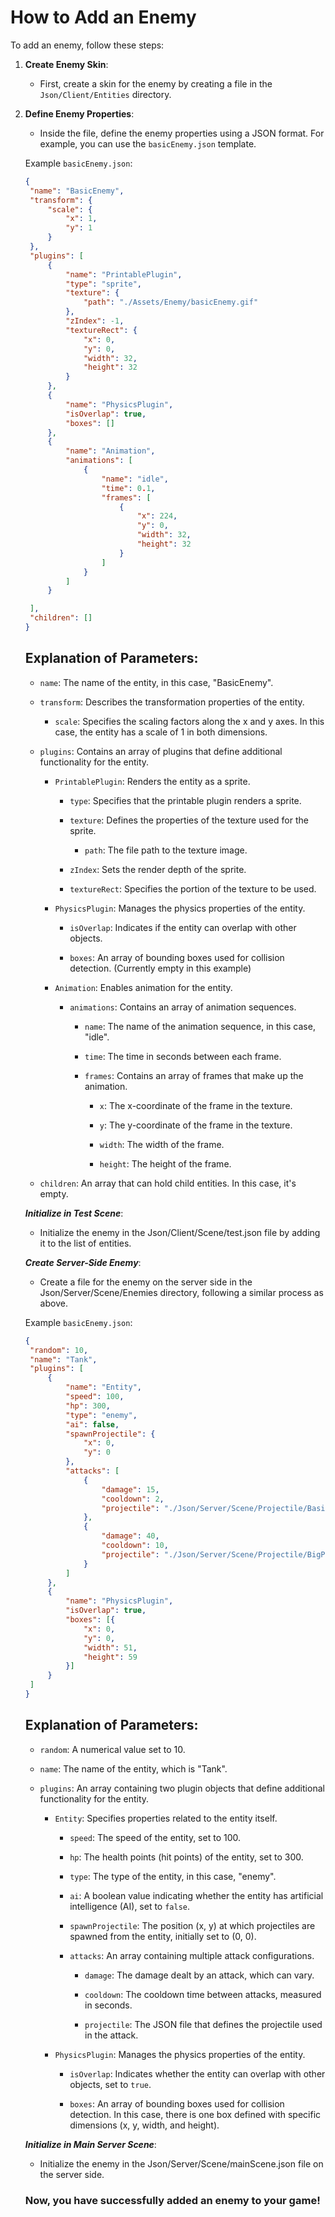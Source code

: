 # How to Add an Enemy

To add an enemy, follow these steps:

1. **Create Enemy Skin**:
   - First, create a skin for the enemy by creating a file in the `Json/Client/Entities` directory.

2. **Define Enemy Properties**:
   - Inside the file, define the enemy properties using a JSON format. For example, you can use the `basicEnemy.json` template.

   Example `basicEnemy.json`:
   ```json
   {
    "name": "BasicEnemy",
    "transform": {
        "scale": {
            "x": 1,
            "y": 1
        }
    },
    "plugins": [
        {
            "name": "PrintablePlugin",
            "type": "sprite",
            "texture": {
                "path": "./Assets/Enemy/basicEnemy.gif"
            },
            "zIndex": -1,
            "textureRect": {
                "x": 0,
                "y": 0,
                "width": 32,
                "height": 32
            }
        },
        {
            "name": "PhysicsPlugin",
            "isOverlap": true,
            "boxes": []
        },
        {
            "name": "Animation",
            "animations": [
                {
                    "name": "idle",
                    "time": 0.1,
                    "frames": [
                        {
                            "x": 224,
                            "y": 0,
                            "width": 32,
                            "height": 32
                        }
                    ]
                }
            ]
        }

    ],
    "children": []
   }
   ```


   ## Explanation of Parameters:

   - `name`: The name of the entity, in this case, "BasicEnemy".

   - `transform`: Describes the transformation properties of the entity.

     - `scale`: Specifies the scaling factors along the x and y axes. In this case, the entity has a scale of 1 in both dimensions.

   - `plugins`: Contains an array of plugins that define additional functionality for the entity.

     - `PrintablePlugin`: Renders the entity as a sprite.

       - `type`: Specifies that the printable plugin renders a sprite.

       - `texture`: Defines the properties of the texture used for the sprite.

         - `path`: The file path to the texture image.

       - `zIndex`: Sets the render depth of the sprite.

       - `textureRect`: Specifies the portion of the texture to be used.

     - `PhysicsPlugin`: Manages the physics properties of the entity.

       - `isOverlap`: Indicates if the entity can overlap with other objects.

       - `boxes`: An array of bounding boxes used for collision detection. (Currently empty in this example)

     - `Animation`: Enables animation for the entity.

       - `animations`: Contains an array of animation sequences.

         - `name`: The name of the animation sequence, in this case, "idle".

         - `time`: The time in seconds between each frame.

         - `frames`: Contains an array of frames that make up the animation.

           - `x`: The x-coordinate of the frame in the texture.

           - `y`: The y-coordinate of the frame in the texture.

           - `width`: The width of the frame.

           - `height`: The height of the frame.

   - `children`: An array that can hold child entities. In this case, it's empty.
  
   ***Initialize in Test Scene***:
      - Initialize the enemy in the Json/Client/Scene/test.json file by adding it to the list of entities.

   ***Create Server-Side Enemy***:
      - Create a file for the enemy on the server side in the Json/Server/Scene/Enemies directory, following a similar process as above.


   Example `basicEnemy.json`:
   ```json
   {
    "random": 10,
    "name": "Tank",
    "plugins": [
        {
            "name": "Entity",
            "speed": 100,
            "hp": 300,
            "type": "enemy",
            "ai": false,
            "spawnProjectile": {
                "x": 0,
                "y": 0
            },
            "attacks": [
                {
                    "damage": 15,
                    "cooldown": 2,
                    "projectile": "./Json/Server/Scene/Projectile/BasicProjectile.json"
                },
                {
                    "damage": 40,
                    "cooldown": 10,
                    "projectile": "./Json/Server/Scene/Projectile/BigProjectile.json"
                }
            ]
        },
        {
            "name": "PhysicsPlugin",
            "isOverlap": true,
            "boxes": [{
                "x": 0,
                "y": 0,
                "width": 51,
                "height": 59
            }]
        }
    ]
   }
   ```

   ## Explanation of Parameters:

   - `random`: A numerical value set to 10.

   - `name`: The name of the entity, which is "Tank".

   - `plugins`: An array containing two plugin objects that define additional functionality for the entity.

     - `Entity`: Specifies properties related to the entity itself.

       - `speed`: The speed of the entity, set to 100.

       - `hp`: The health points (hit points) of the entity, set to 300.

       - `type`: The type of the entity, in this case, "enemy".

       - `ai`: A boolean value indicating whether the entity has artificial intelligence (AI), set to `false`.

       - `spawnProjectile`: The position (x, y) at which projectiles are spawned from the entity, initially set to (0, 0).

       - `attacks`: An array containing multiple attack configurations.

         - `damage`: The damage dealt by an attack, which can vary.

         - `cooldown`: The cooldown time between attacks, measured in seconds.

         - `projectile`: The JSON file that defines the projectile used in the attack.

     - `PhysicsPlugin`: Manages the physics properties of the entity.

       - `isOverlap`: Indicates whether the entity can overlap with other objects, set to `true`.

       - `boxes`: An array of bounding boxes used for collision detection. In this case, there is one box defined with specific dimensions (x, y, width, and height).
  
   ***Initialize in Main Server Scene***:
      - Initialize the enemy in the Json/Server/Scene/mainScene.json file on the server side.
  
   ### Now, you have successfully added an enemy to your game!
